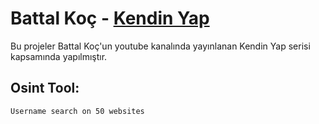 # Battal Koç - [Kendin Yap](https://www.youtube.com/watch?v=JeTfEH7imvQ&list=PLm3lun9LOtTYZtcdmH3lNHJvUZkg8hHIq&index=1)

Bu projeler Battal Koç'un youtube kanalında yayınlanan Kendin Yap serisi kapsamında yapılmıştır.

## Osint Tool:

    Username search on 50 websites
